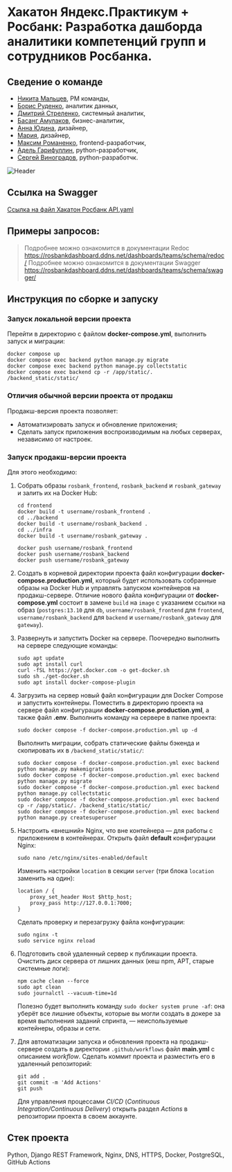 # Хакатон Яндекс.Практикум + Росбанк: Разработка дашборда аналитики компетенций групп и сотрудников Росбанка.

## Сведение о команде
- [Никита Мальцев](https://t.me/nikfromrus), PM команды,
- [Борис Руденко](https://t.me/barudenko), аналитик данных,
- [Дмитрий Стреленко](https://t.me/d_strelen), системный аналитик,
- [Басанг Амулаков](https://t.me/basang13), бизнес-аналитик,
- [Анна Юдина](https://t.me/yudina_a), дизайнер,
- [Мария](https://t.me/madam_entu), дизайнер,
- [Максим Романенко](https://t.me/MaxRMNK), frontend-разработчик,
- [Адель Гарифуллин](https://github.com/AIGarifullin), python-разработчик,
- [Сергей Виноградов](https://github.com/yan-gabala), python-разработчк.

![Header](https://github.com/employee-competency-dashboard/rosbank_backend/blob/main/frontend/public/Title.png?raw=true)

## Ссылка на Swagger
[Ссылка на файл Хакатон Росбанк API.yaml](https://drive.google.com/file/d/1lmD_IYijZIhM2rTudHt33aJe0Xexm9Oj/view?usp=drive_link)

## Примеры запросов:
> Подробнее можно ознакомится в документации Redoc https://rosbankdashboard.ddns.net/dashboards/teams/schema/redoc/
> Подробнее можно ознакомится в документации Swagger https://rosbankdashboard.ddns.net/dashboards/teams/schema/swagger/

## Инструкция по сборке и запуску
### Запуск локальной версии проекта
Перейти в директорию с файлом **docker-compose.yml**, выполнить запуск и миграции:

```
docker compose up
docker compose exec backend python manage.py migrate
docker compose exec backend python manage.py collectstatic
docker compose exec backend cp -r /app/static/. /backend_static/static/
```

### Отличия обычной версии проекта от продакш
Продакш-версия проекта позволяет:
* Автоматизировать запуск и обновление приложения;
* Сделать запуск приложения воспроизводимым на любых серверах, независимо от настроек.

### Запуск продакш-версии проекта
Для этого необходимо:
1. Собрать образы `rosbank_frontend`, `rosbank_backend` и `rosbank_gateway` и залить их на Docker Hub:

    ```
    cd frontend
    docker build -t username/rosbank_frontend .
    cd ../backend
    docker build -t username/rosbank_backend .
    cd ../infra
    docker build -t username/rosbank_gateway .
    ```
    ```
    docker push username/rosbank_frontend
    docker push username/rosbank_backend
    docker push username/rosbank_gateway
    ```    
2. Создать в корневой директории проекта файл конфигурации **docker-compose.production.yml**, который будет использовать собранные образы на Docker Hub и управлять запуском контейнеров на продакш-сервере. Отличие нового файла конфигурации от **docker-compose.yml** состоит в замене `build` на `image` с указанием ссылки на образ (`postgres:13.10` для `db`, `username/rosbank_frontend` для `frontend`, `username/rosbank_backend` для `backend` и `username/rosbank_gateway` для `gateway`).  

3. Развернуть и запустить Docker на сервере. Поочередно выполнить на сервере следующие команды:
    ```
    sudo apt update
    sudo apt install curl
    curl -fSL https://get.docker.com -o get-docker.sh
    sudo sh ./get-docker.sh
    sudo apt install docker-compose-plugin
    ```
4. Загрузить на сервер новый файл конфигурации для Docker Compose и запустить контейнеры.
    Поместить в директорию проекта на сервере файл конфигурации **docker-compose.production.yml**, а также файл **.env**.
    Выполнить команду на сервере в папке проекта:
    ```
    sudo docker compose -f docker-compose.production.yml up -d
    ```
    Выполнить миграции, собрать статические файлы бэкенда и скопировать их в `/backend_static/static/`:
    ```
    sudo docker compose -f docker-compose.production.yml exec backend python manage.py makemigrations
    sudo docker compose -f docker-compose.production.yml exec backend python manage.py migrate
    sudo docker compose -f docker-compose.production.yml exec backend python manage.py collectstatic
    sudo docker compose -f docker-compose.production.yml exec backend cp -r /app/static/. /backend_static/static/
    sudo docker compose -f docker-compose.production.yml exec backend python manage.py createsuperuser
    ```
5. Настроить «внешний» Nginx, что вне контейнера — для работы с приложением в контейнерах.
    Открыть файл **default** конфигурации Nginx:
    
    ```
    sudo nano /etc/nginx/sites-enabled/default
    ```
    Изменить настройки `location` в секции `server` (три блока `location` заменить на один):
    ```
    location / {
        proxy_set_header Host $http_host;
        proxy_pass http://127.0.0.1:7000;
    }
    ```
    Сделать проверку и перезагрузку файла конфигурации:
    ```
    sudo nginx -t
    sudo service nginx reload
    ```

6. Подготовить свой удаленный сервер к публикации проекта. Очистить диск сервера от лишних данных (кеш npm, APT, старые системные логи): 
    ```
    npm cache clean --force
    sudo apt clean
    sudo journalctl --vacuum-time=1d
    ```
    Полезно будет выполнить команду `sudo docker system prune -af`: она уберёт все лишние объекты, которые вы могли создать в докере за время выполнения заданий спринта, — неиспользуемые контейнеры, образы и сети.

7. Для автоматизации запуска и обновления проекта на продакш-сервере создать в директории `.github/workflows` файл **main.yml** с описанием *workflow*. Сделать коммит проекта и разместить его в удаленный репозиторий:
    ```
    git add .
    git commit -m 'Add Actions'
    git push
    ```
    Для управления процессами *CI/CD* (*Continuous Integration/Continuous Delivery*) открыть раздел *Actions* в репозитории проекта в своем аккаунте.

## Стек проекта
Python, Django REST Framework, Nginx, DNS, HTTPS, Docker, PostgreSQL, GitHub Actions


